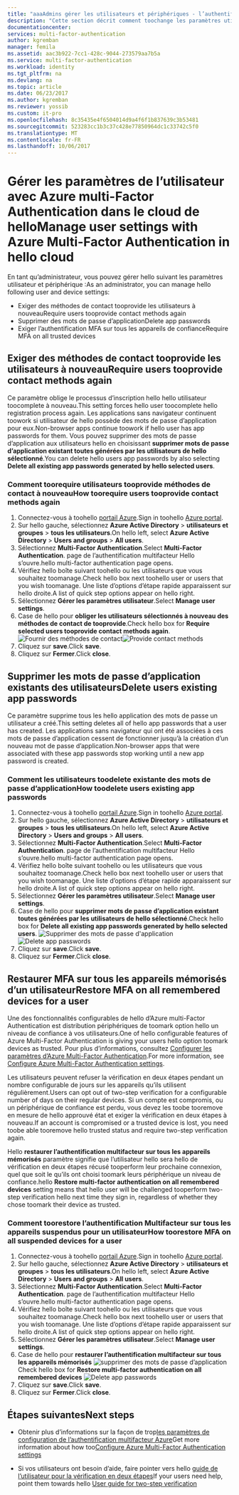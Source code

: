 ```yaml
---
title: "aaaAdmins gérer les utilisateurs et périphériques - l’authentification Multifacteur Azure | Documents Microsoft"
description: "Cette section décrit comment toochange les paramètres utilisateur tels que forcer hello utilisateurs toodo hello processus preuve à nouveau."
documentationcenter: 
services: multi-factor-authentication
author: kgremban
manager: femila
ms.assetid: aac3b922-7cc1-428c-9044-273579aa7b5a
ms.service: multi-factor-authentication
ms.workload: identity
ms.tgt_pltfrm: na
ms.devlang: na
ms.topic: article
ms.date: 06/23/2017
ms.author: kgremban
ms.reviewer: yossib
ms.custom: it-pro
ms.openlocfilehash: 8c35435e4f6504014d9a4f6f1b837639c3b53481
ms.sourcegitcommit: 523283cc1b3c37c428e77850964dc1c33742c5f0
ms.translationtype: MT
ms.contentlocale: fr-FR
ms.lasthandoff: 10/06/2017
---
```

# <a name="manage-user-settings-with-azure-multi-factor-authentication-in-hello-cloud"></a><span data-ttu-id="6de5a-103">Gérer les paramètres de l’utilisateur avec Azure multi-Factor Authentication dans le cloud de hello</span><span class="sxs-lookup"><span data-stu-id="6de5a-103">Manage user settings with Azure Multi-Factor Authentication in hello cloud</span></span>
<span data-ttu-id="6de5a-104">En tant qu’administrateur, vous pouvez gérer hello suivant les paramètres utilisateur et périphérique :</span><span class="sxs-lookup"><span data-stu-id="6de5a-104">As an administrator, you can manage hello following user and device settings:</span></span>

* <span data-ttu-id="6de5a-105">Exiger des méthodes de contact tooprovide les utilisateurs à nouveau</span><span class="sxs-lookup"><span data-stu-id="6de5a-105">Require users tooprovide contact methods again</span></span>
* <span data-ttu-id="6de5a-106">Supprimer des mots de passe d’application</span><span class="sxs-lookup"><span data-stu-id="6de5a-106">Delete app passwords</span></span>
* <span data-ttu-id="6de5a-107">Exiger l’authentification MFA sur tous les appareils de confiance</span><span class="sxs-lookup"><span data-stu-id="6de5a-107">Require MFA on all trusted devices</span></span> 

## <a name="require-users-tooprovide-contact-methods-again"></a><span data-ttu-id="6de5a-108">Exiger des méthodes de contact tooprovide les utilisateurs à nouveau</span><span class="sxs-lookup"><span data-stu-id="6de5a-108">Require users tooprovide contact methods again</span></span>
<span data-ttu-id="6de5a-109">Ce paramètre oblige le processus d’inscription hello hello utilisateur toocomplete à nouveau.</span><span class="sxs-lookup"><span data-stu-id="6de5a-109">This setting forces hello user toocomplete hello registration process again.</span></span> <span data-ttu-id="6de5a-110">Les applications sans navigateur continuent toowork si utilisateur de hello possède des mots de passe d’application pour eux.</span><span class="sxs-lookup"><span data-stu-id="6de5a-110">Non-browser apps continue toowork if hello user has app passwords for them.</span></span>  <span data-ttu-id="6de5a-111">Vous pouvez supprimer des mots de passe d’application aux utilisateurs hello en choisissant **supprimer mots de passe d’application existant toutes générées par les utilisateurs de hello sélectionné**.</span><span class="sxs-lookup"><span data-stu-id="6de5a-111">You can delete hello users app passwords by also selecting **Delete all existing app passwords generated by hello selected users**.</span></span>

### <a name="how-toorequire-users-tooprovide-contact-methods-again"></a><span data-ttu-id="6de5a-112">Comment toorequire utilisateurs tooprovide méthodes de contact à nouveau</span><span class="sxs-lookup"><span data-stu-id="6de5a-112">How toorequire users tooprovide contact methods again</span></span>
1. <span data-ttu-id="6de5a-113">Connectez-vous à toohello [portail Azure](https://portal.azure.com).</span><span class="sxs-lookup"><span data-stu-id="6de5a-113">Sign in toohello [Azure portal](https://portal.azure.com).</span></span>
2. <span data-ttu-id="6de5a-114">Sur hello gauche, sélectionnez **Azure Active Directory** > **utilisateurs et groupes** > **tous les utilisateurs**.</span><span class="sxs-lookup"><span data-stu-id="6de5a-114">On hello left, select **Azure Active Directory** > **Users and groups** > **All users**.</span></span>
3. <span data-ttu-id="6de5a-115">Sélectionnez **Multi-Factor Authentication**.</span><span class="sxs-lookup"><span data-stu-id="6de5a-115">Select **Multi-Factor Authentication**.</span></span> <span data-ttu-id="6de5a-116">page de l’authentification multifacteur Hello s’ouvre.</span><span class="sxs-lookup"><span data-stu-id="6de5a-116">hello multi-factor authentication page opens.</span></span> 
4. <span data-ttu-id="6de5a-117">Vérifiez hello boîte suivant toohello ou les utilisateurs que vous souhaitez toomanage.</span><span class="sxs-lookup"><span data-stu-id="6de5a-117">Check hello box next toohello user or users that you wish toomanage.</span></span> <span data-ttu-id="6de5a-118">Une liste d’options d’étape rapide apparaissent sur hello droite.</span><span class="sxs-lookup"><span data-stu-id="6de5a-118">A list of quick step options appear on hello right.</span></span> 
5. <span data-ttu-id="6de5a-119">Sélectionnez **Gérer les paramètres utilisateur**.</span><span class="sxs-lookup"><span data-stu-id="6de5a-119">Select **Manage user settings**.</span></span>
6. <span data-ttu-id="6de5a-120">Case de hello pour **obliger les utilisateurs sélectionnés à nouveau des méthodes de contact de tooprovide**.</span><span class="sxs-lookup"><span data-stu-id="6de5a-120">Check hello box for **Require selected users tooprovide contact methods again**.</span></span>
   <span data-ttu-id="6de5a-121">![Fournir des méthodes de contact](./media/multi-factor-authentication-manage-users-and-devices/reproofup.png)</span><span class="sxs-lookup"><span data-stu-id="6de5a-121">![Provide contact methods](./media/multi-factor-authentication-manage-users-and-devices/reproofup.png)</span></span>
7. <span data-ttu-id="6de5a-122">Cliquez sur **save**.</span><span class="sxs-lookup"><span data-stu-id="6de5a-122">Click **save**.</span></span>
8. <span data-ttu-id="6de5a-123">Cliquez sur **Fermer**.</span><span class="sxs-lookup"><span data-stu-id="6de5a-123">Click **close**.</span></span>

## <a name="delete-users-existing-app-passwords"></a><span data-ttu-id="6de5a-124">Supprimer les mots de passe d’application existants des utilisateurs</span><span class="sxs-lookup"><span data-stu-id="6de5a-124">Delete users existing app passwords</span></span>
<span data-ttu-id="6de5a-125">Ce paramètre supprime tous les hello application des mots de passe un utilisateur a créé.</span><span class="sxs-lookup"><span data-stu-id="6de5a-125">This setting deletes all of hello app passwords that a user has created.</span></span> <span data-ttu-id="6de5a-126">Les applications sans navigateur qui ont été associées à ces mots de passe d’application cessent de fonctionner jusqu’à la création d’un nouveau mot de passe d’application.</span><span class="sxs-lookup"><span data-stu-id="6de5a-126">Non-browser apps that were associated with these app passwords stop working until a new app password is created.</span></span>

### <a name="how-toodelete-users-existing-app-passwords"></a><span data-ttu-id="6de5a-127">Comment les utilisateurs toodelete existante des mots de passe d’application</span><span class="sxs-lookup"><span data-stu-id="6de5a-127">How toodelete users existing app passwords</span></span>
1. <span data-ttu-id="6de5a-128">Connectez-vous à toohello [portail Azure](https://portal.azure.com).</span><span class="sxs-lookup"><span data-stu-id="6de5a-128">Sign in toohello [Azure portal](https://portal.azure.com).</span></span>
2. <span data-ttu-id="6de5a-129">Sur hello gauche, sélectionnez **Azure Active Directory** > **utilisateurs et groupes** > **tous les utilisateurs**.</span><span class="sxs-lookup"><span data-stu-id="6de5a-129">On hello left, select **Azure Active Directory** > **Users and groups** > **All users**.</span></span>
3. <span data-ttu-id="6de5a-130">Sélectionnez **Multi-Factor Authentication**.</span><span class="sxs-lookup"><span data-stu-id="6de5a-130">Select **Multi-Factor Authentication**.</span></span> <span data-ttu-id="6de5a-131">page de l’authentification multifacteur Hello s’ouvre.</span><span class="sxs-lookup"><span data-stu-id="6de5a-131">hello multi-factor authentication page opens.</span></span> 
6. <span data-ttu-id="6de5a-132">Vérifiez hello boîte suivant toohello ou les utilisateurs que vous souhaitez toomanage.</span><span class="sxs-lookup"><span data-stu-id="6de5a-132">Check hello box next toohello user or users that you wish toomanage.</span></span> <span data-ttu-id="6de5a-133">Une liste d’options d’étape rapide apparaissent sur hello droite.</span><span class="sxs-lookup"><span data-stu-id="6de5a-133">A list of quick step options appear on hello right.</span></span> 
7. <span data-ttu-id="6de5a-134">Sélectionnez **Gérer les paramètres utilisateur**.</span><span class="sxs-lookup"><span data-stu-id="6de5a-134">Select **Manage user settings**.</span></span>
8. <span data-ttu-id="6de5a-135">Case de hello pour **supprimer mots de passe d’application existant toutes générées par les utilisateurs de hello sélectionné**.</span><span class="sxs-lookup"><span data-stu-id="6de5a-135">Check hello box for **Delete all existing app passwords generated by hello selected users**.</span></span>
   <span data-ttu-id="6de5a-136">![Supprimer des mots de passe d'application](./media/multi-factor-authentication-manage-users-and-devices/deleteapppasswords.png)</span><span class="sxs-lookup"><span data-stu-id="6de5a-136">![Delete app passwords](./media/multi-factor-authentication-manage-users-and-devices/deleteapppasswords.png)</span></span>
9. <span data-ttu-id="6de5a-137">Cliquez sur **save**.</span><span class="sxs-lookup"><span data-stu-id="6de5a-137">Click **save**.</span></span>
10. <span data-ttu-id="6de5a-138">Cliquez sur **Fermer**.</span><span class="sxs-lookup"><span data-stu-id="6de5a-138">Click **close**.</span></span>

## <a name="restore-mfa-on-all-remembered-devices-for-a-user"></a><span data-ttu-id="6de5a-139">Restaurer MFA sur tous les appareils mémorisés d’un utilisateur</span><span class="sxs-lookup"><span data-stu-id="6de5a-139">Restore MFA on all remembered devices for a user</span></span>
<span data-ttu-id="6de5a-140">Une des fonctionnalités configurables de hello d’Azure multi-Factor Authentication est distribution périphériques de toomark option hello un niveau de confiance à vos utilisateurs.</span><span class="sxs-lookup"><span data-stu-id="6de5a-140">One of hello configurable features of Azure Multi-Factor Authentication is giving your users hello option toomark devices as trusted.</span></span> <span data-ttu-id="6de5a-141">Pour plus d’informations, consultez [Configurer les paramètres d’Azure Multi-Factor Authentication](multi-factor-authentication-whats-next.md#remember-multi-factor-authentication-for-devices-that-users-trust).</span><span class="sxs-lookup"><span data-stu-id="6de5a-141">For more information, see [Configure Azure Multi-Factor Authentication settings](multi-factor-authentication-whats-next.md#remember-multi-factor-authentication-for-devices-that-users-trust).</span></span>

<span data-ttu-id="6de5a-142">Les utilisateurs peuvent refuser la vérification en deux étapes pendant un nombre configurable de jours sur les appareils qu’ils utilisent régulièrement.</span><span class="sxs-lookup"><span data-stu-id="6de5a-142">Users can opt out of two-step verification for a configurable number of days on their regular devices.</span></span> <span data-ttu-id="6de5a-143">Si un compte est compromis, ou un périphérique de confiance est perdu, vous devez les toobe tooremove en mesure de hello approuvé état et exiger la vérification en deux étapes à nouveau.</span><span class="sxs-lookup"><span data-stu-id="6de5a-143">If an account is compromised or a trusted device is lost, you need toobe able tooremove hello trusted status and require two-step verification again.</span></span>

<span data-ttu-id="6de5a-144">Hello **restaurer l’authentification multifacteur sur tous les appareils mémorisés** paramètre signifie que l’utilisateur hello sera hello de vérification en deux étapes récusé tooperform leur prochaine connexion, quel que soit le qu’ils ont choisi toomark leurs périphérique un niveau de confiance.</span><span class="sxs-lookup"><span data-stu-id="6de5a-144">hello **Restore multi-factor authentication on all remembered devices** setting means that hello user will be challenged tooperform two-step verification hello next time they sign in, regardless of whether they chose toomark their device as trusted.</span></span> 

### <a name="how-toorestore-mfa-on-all-suspended-devices-for-a-user"></a><span data-ttu-id="6de5a-145">Comment toorestore l’authentification Multifacteur sur tous les appareils suspendus pour un utilisateur</span><span class="sxs-lookup"><span data-stu-id="6de5a-145">How toorestore MFA on all suspended devices for a user</span></span>
1. <span data-ttu-id="6de5a-146">Connectez-vous à toohello [portail Azure](https://portal.azure.com).</span><span class="sxs-lookup"><span data-stu-id="6de5a-146">Sign in toohello [Azure portal](https://portal.azure.com).</span></span>
2. <span data-ttu-id="6de5a-147">Sur hello gauche, sélectionnez **Azure Active Directory** > **utilisateurs et groupes** > **tous les utilisateurs**.</span><span class="sxs-lookup"><span data-stu-id="6de5a-147">On hello left, select **Azure Active Directory** > **Users and groups** > **All users**.</span></span>
3. <span data-ttu-id="6de5a-148">Sélectionnez **Multi-Factor Authentication**.</span><span class="sxs-lookup"><span data-stu-id="6de5a-148">Select **Multi-Factor Authentication**.</span></span> <span data-ttu-id="6de5a-149">page de l’authentification multifacteur Hello s’ouvre.</span><span class="sxs-lookup"><span data-stu-id="6de5a-149">hello multi-factor authentication page opens.</span></span> 
6. <span data-ttu-id="6de5a-150">Vérifiez hello boîte suivant toohello ou les utilisateurs que vous souhaitez toomanage.</span><span class="sxs-lookup"><span data-stu-id="6de5a-150">Check hello box next toohello user or users that you wish toomanage.</span></span> <span data-ttu-id="6de5a-151">Une liste d’options d’étape rapide apparaissent sur hello droite.</span><span class="sxs-lookup"><span data-stu-id="6de5a-151">A list of quick step options appear on hello right.</span></span> 
7. <span data-ttu-id="6de5a-152">Sélectionnez **Gérer les paramètres utilisateur**.</span><span class="sxs-lookup"><span data-stu-id="6de5a-152">Select **Manage user settings**.</span></span>
8. <span data-ttu-id="6de5a-153">Case de hello pour **restaurer l’authentification multifacteur sur tous les appareils mémorisés**
   ![supprimer des mots de passe d’application](./media/multi-factor-authentication-manage-users-and-devices/rememberdevices.png)</span><span class="sxs-lookup"><span data-stu-id="6de5a-153">Check hello box for **Restore multi-factor authentication on all remembered devices**
![Delete app passwords](./media/multi-factor-authentication-manage-users-and-devices/rememberdevices.png)</span></span>
9. <span data-ttu-id="6de5a-154">Cliquez sur **save**.</span><span class="sxs-lookup"><span data-stu-id="6de5a-154">Click **save**.</span></span>
10. <span data-ttu-id="6de5a-155">Cliquez sur **Fermer**.</span><span class="sxs-lookup"><span data-stu-id="6de5a-155">Click **close**.</span></span>

## <a name="next-steps"></a><span data-ttu-id="6de5a-156">Étapes suivantes</span><span class="sxs-lookup"><span data-stu-id="6de5a-156">Next steps</span></span>

- <span data-ttu-id="6de5a-157">Obtenir plus d’informations sur la façon de trop[les paramètres de configuration de l’authentification multifacteur Azure](multi-factor-authentication-whats-next.md)</span><span class="sxs-lookup"><span data-stu-id="6de5a-157">Get more information about how too[Configure Azure Multi-Factor Authentication settings](multi-factor-authentication-whats-next.md)</span></span>

- <span data-ttu-id="6de5a-158">Si vos utilisateurs ont besoin d’aide, faire pointer vers hello [guide de l’utilisateur pour la vérification en deux étapes](./end-user/multi-factor-authentication-end-user.md)</span><span class="sxs-lookup"><span data-stu-id="6de5a-158">If your users need help, point them towards hello [User guide for two-step verification](./end-user/multi-factor-authentication-end-user.md)</span></span>
